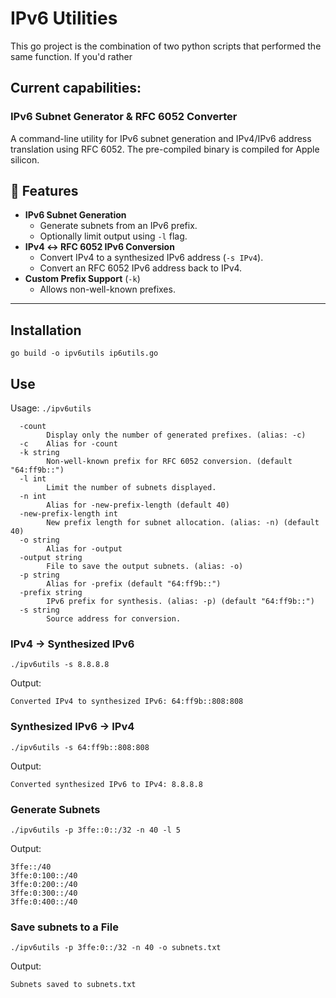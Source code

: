 # IPv6 Utilities
This go project is the combination of two python scripts that performed the same function. If you'd rather 

## Current capabilities: 
### IPv6 Subnet Generator & RFC 6052 Converter

A command-line utility for IPv6 subnet generation and IPv4/IPv6 address translation using RFC 6052.
The pre-compiled binary is compiled for Apple silicon.

## 🚀 Features
- **IPv6 Subnet Generation**  
  - Generate subnets from an IPv6 prefix.  
  - Optionally limit output using `-l` flag.
- **IPv4 ↔ RFC 6052 IPv6 Conversion**  
  - Convert IPv4 to a synthesized IPv6 address (`-s IPv4`).  
  - Convert an RFC 6052 IPv6 address back to IPv4.  
- **Custom Prefix Support** (`-k`)  
  - Allows non-well-known prefixes.

---

## Installation

`go build -o ipv6utils ip6utils.go`

## Use

Usage:
`./ipv6utils`
```
  -count
    	Display only the number of generated prefixes. (alias: -c)
  -c	Alias for -count
  -k string
    	Non-well-known prefix for RFC 6052 conversion. (default "64:ff9b::")
  -l int
    	Limit the number of subnets displayed.
  -n int
    	Alias for -new-prefix-length (default 40)
  -new-prefix-length int
    	New prefix length for subnet allocation. (alias: -n) (default 40)
  -o string
    	Alias for -output
  -output string
    	File to save the output subnets. (alias: -o)
  -p string
    	Alias for -prefix (default "64:ff9b::")
  -prefix string
    	IPv6 prefix for synthesis. (alias: -p) (default "64:ff9b::")
  -s string
    	Source address for conversion.
```

### IPv4 → Synthesized IPv6

`./ipv6utils -s 8.8.8.8`

Output: 

`Converted IPv4 to synthesized IPv6: 64:ff9b::808:808`

### Synthesized IPv6 → IPv4

`./ipv6utils -s 64:ff9b::808:808`

Output:

`Converted synthesized IPv6 to IPv4: 8.8.8.8`

### Generate Subnets

`./ipv6utils -p 3ffe::0::/32 -n 40 -l 5`

Output:

```
3ffe::/40
3ffe:0:100::/40
3ffe:0:200::/40
3ffe:0:300::/40
3ffe:0:400::/40
```

### Save subnets to a File

`./ipv6utils -p 3ffe:0::/32 -n 40 -o subnets.txt`

Output: 

`Subnets saved to subnets.txt`
